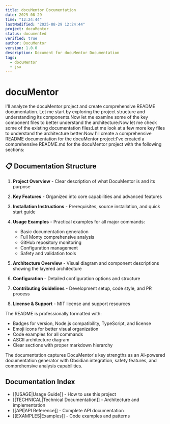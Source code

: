 ```yaml
---
title: docuMentor Documentation
date: 2025-08-29
time: "12:24:44"
lastModified: "2025-08-29 12:24:44"
project: docuMentor
status: documented
verified: true
author: DocuMentor
version: 1.0.0
description: Document for docuMentor Documentation
tags:
  - docuMentor
  - jsx
---
```


# docuMentor

I'll analyze the docuMentor project and create comprehensive README documentation. Let me start by exploring the project structure and understanding its components.Now let me examine some of the key component files to better understand the architecture:Now let me check some of the existing documentation files:Let me look at a few more key files to understand the architecture better:Now I'll create a comprehensive README documentation for the docuMentor project:I've created a comprehensive README.md for the docuMentor project with the following sections:

## 📋 Documentation Structure

1. **Project Overview** - Clear description of what DocuMentor is and its purpose
2. **Key Features** - Organized into core capabilities and advanced features
3. **Installation Instructions** - Prerequisites, source installation, and quick start guide
4. **Usage Examples** - Practical examples for all major commands:
   - Basic documentation generation
   - Full Monty comprehensive analysis
   - GitHub repository monitoring
   - Configuration management
   - Safety and validation tools

5. **Architecture Overview** - Visual diagram and component descriptions showing the layered architecture
6. **Configuration** - Detailed configuration options and structure
7. **Contributing Guidelines** - Development setup, code style, and PR process
8. **License & Support** - MIT license and support resources

The README is professionally formatted with:
- Badges for version, Node.js compatibility, TypeScript, and license
- Emoji icons for better visual organization
- Code examples for all commands
- ASCII architecture diagram
- Clear sections with proper markdown hierarchy

The documentation captures DocuMentor's key strengths as an AI-powered documentation generator with Obsidian integration, safety features, and comprehensive analysis capabilities.

## Documentation Index

- [[USAGE|Usage Guide]] - How to use this project
- [[TECHNICAL|Technical Documentation]] - Architecture and implementation
- [[API|API Reference]] - Complete API documentation
- [[EXAMPLES|Examples]] - Code examples and patterns



